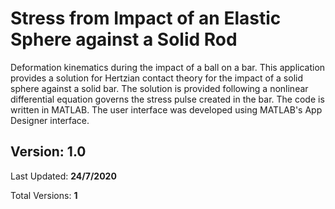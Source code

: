 # Stress from Impact of an Elastic Sphere against a Solid Rod
Deformation kinematics during the impact of a ball on a bar. This application provides a solution for Hertzian contact theory for the impact of a solid sphere against a solid bar. The solution is provided following a nonlinear differential equation governs the stress pulse created in the bar. The code is written in MATLAB. The user interface was developed using MATLAB's App Designer interface.

## Version: 1.0
Last Updated: **24/7/2020**

Total Versions: **1**

